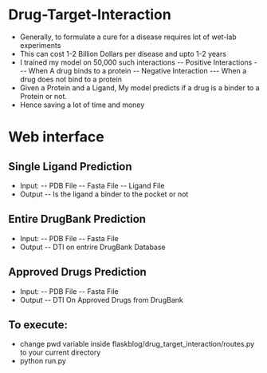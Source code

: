 # Drug-Target-Interaction
- Generally, to formulate a cure for a disease requires lot of wet-lab experiments
- This can cost 1-2 Billion Dollars per disease and upto 1-2 years
- I trained my model on 50,000 such interactions
-- Positive Interactions
--- When A drug binds to a protein
-- Negative Interaction
--- When a drug does not bind to a protein
- Given a Protein and a Ligand, My model predicts if a drug is a binder to a Protein or not.
- Hence saving a lot of time and money

# Web interface
## Single Ligand Prediction
- Input:
-- PDB File
-- Fasta File
-- Ligand File
- Output
-- Is the ligand a binder to the pocket or not

## Entire DrugBank Prediction
- Input:
-- PDB File
-- Fasta File
- Output
-- DTI on entrire DrugBank Database

## Approved Drugs Prediction
- Input:
-- PDB File
-- Fasta File
- Output
-- DTI On Approved Drugs from DrugBank

## To execute:
- change pwd variable inside flaskblog/drug_target_interaction/routes.py to your current directory
- python run.py
